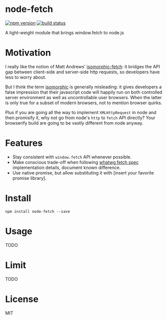 
node-fetch
==========

[![npm version][npm-image]][npm-url]
[![build status][travis-image]][travis-url]

A light-weight module that brings window.fetch to node.js


# Motivation

I really like the notion of Matt Andrews' [isomorphic-fetch](https://github.com/matthew-andrews/isomorphic-fetch): it bridges the API gap between client-side and server-side http requests, so developers have less to worry about.

But I think the term [isomorphic](http://isomorphic.net/) is generally misleading: it gives developers a false impression that their javascript code will happily run on both controlled server environment as well as uncontrollable user browsers. When the latter is only true for a subset of modern browsers, not to mention browser quirks.

Plus if you are going all the way to implement `XMLHttpRequest` in node and then promisify it, why not go from node's `http` to `fetch` API directly? Your browserify build are going to be vastly different from node anyway.


# Features

* Stay consistent with `window.fetch` API whenever possible.
* Make conscious trade-off when following [whatwg fetch spec](https://fetch.spec.whatwg.org/) implementation details, document known difference.
* Use native promise, but allow substituting it with [insert your favorite promise library].


# Install

`npm install node-fetch --save`


# Usage

TODO


# Limit

TODO


# License

MIT

[npm-image]: https://img.shields.io/npm/v/node-fetch.svg?style=flat-square
[npm-url]: https://www.npmjs.com/package/node-fetch
[travis-image]: https://img.shields.io/travis/bitinn/node-fetch.svg?style=flat-square
[travis-url]: https://travis-ci.org/bitinn/node-fetch
